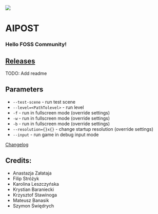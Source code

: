 ![](../../actions/workflows/cmake.yml/badge.svg)

# **AIPOST**

### Hello **FOSS** Community!

## [Releases](https://github.com/Memory-Leak-Games/Project-InPostors/releases)

TODO: Add readme

## Parameters
- `--test-scene` - run test scene
- `--level=<PathTolevel>` - run level 
- `-f` - run in fullscreen mode (override settings)
- `-w` - run in fullscreen mode (override settings)
- `-b` - run in fullscreen mode (override settings)
- `--resolution={}x{}` - change startup resolution (override settings)
- `--input` - run game in debug input mode

[Changelog](ChangeLog.md)

## Credits:
* Anastazja Załataja
* Filip Stróżyk
* Karolina Leszczyńska
* Krystian Baraniecki
* Krzysztof Stawinoga
* Mateusz Banasik
* Szymon Świędrych
